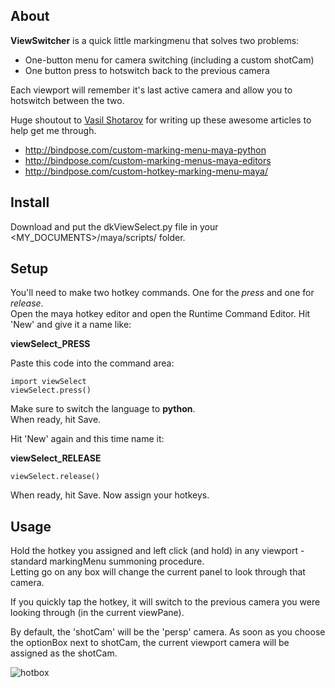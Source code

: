 
## About

__ViewSwitcher__ is a quick little markingmenu that solves two problems:
* One-button menu for camera switching (including a custom shotCam)
* One button press to hotswitch back to the previous camera

Each viewport will remember it's last active camera and allow you to hotswitch between the two.

Huge shoutout to [Vasil Shotarov](http://bindpose.com) for writing up these awesome articles to help get me through.
* http://bindpose.com/custom-marking-menu-maya-python
* http://bindpose.com/custom-marking-menus-maya-editors
* http://bindpose.com/custom-hotkey-marking-menu-maya/

## Install
Download and put the dkViewSelect.py file in your <MY_DOCUMENTS>/maya/scripts/ folder.

## Setup
You'll need to make two hotkey commands. One for the _press_ and one for _release_.\
Open the maya hotkey editor and open the Runtime Command Editor.
Hit 'New' and give it a name like:

<b>viewSelect_PRESS</b>

Paste this code into the command area:
```
import viewSelect
viewSelect.press()
```
Make sure to switch the language to <b>python</b>.\
When ready, hit Save.

Hit 'New' again and this time name it:

<b>viewSelect_RELEASE</b>

```
viewSelect.release()
```
When ready, hit Save. Now assign your hotkeys.

## Usage

Hold the hotkey you assigned and left click (and hold) in any viewport - standard markingMenu summoning procedure.\
Letting go on any box will change the current panel to look through that camera.

If you quickly tap the hotkey, it will switch to the previous camera you were looking through (in the current viewPane).

By default, the 'shotCam' will be the 'persp' camera.
As soon as you choose the optionBox next to shotCam, the current viewport camera will be assigned as the shotCam.

![hotbox](https://i.imgur.com/Vjn7LZD.png)
